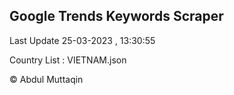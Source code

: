 

## Google Trends Keywords Scraper 
 
Last Update 25-03-2023 , 13:30:55

Country List :
VIETNAM.json



© Abdul Muttaqin 

